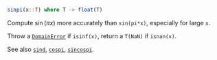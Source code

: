 ```julia
sinpi(x::T) where T -> float(T)
```

Compute $\sin(\pi x)$ more accurately than `sin(pi*x)`, especially for large `x`.

Throw a [`DomainError`](@ref) if `isinf(x)`, return a `T(NaN)` if `isnan(x)`.

See also [`sind`](@ref), [`cospi`](@ref), [`sincospi`](@ref).
